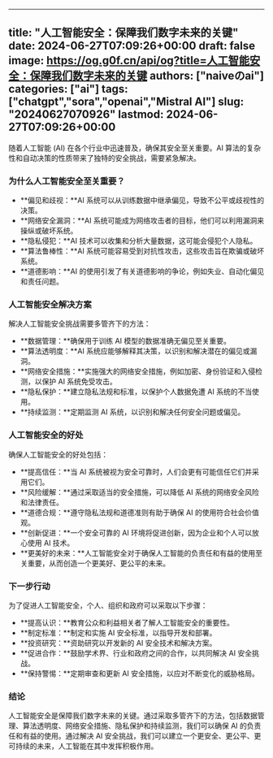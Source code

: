 
---
title: "人工智能安全：保障我们数字未来的关键"
date: 2024-06-27T07:09:26+00:00
draft: false
image: https://og.g0f.cn/api/og?title=人工智能安全：保障我们数字未来的关键
authors: ["naiveのai"]
categories: ["ai"]
tags: ["chatgpt","sora","openai","Mistral AI"]
slug: "20240627070926"
lastmod: 2024-06-27T07:09:26+00:00
---
随着人工智能 (AI) 在各个行业中迅速普及，确保其安全至关重要。AI 算法的复杂性和自动决策的性质带来了独特的安全挑战，需要紧急解决。

### 为什么人工智能安全至关重要？

* **偏见和歧视：**AI 系统可以从训练数据中继承偏见，导致不公平或歧视性的决策。
* **网络安全漏洞：**AI 系统可能成为网络攻击者的目标，他们可以利用漏洞来操纵或破坏系统。
* **隐私侵犯：**AI 技术可以收集和分析大量数据，这可能会侵犯个人隐私。
* **算法鲁棒性：**AI 系统可能容易受到对抗性攻击，这些攻击旨在欺骗或破坏系统。
* **道德影响：**AI 的使用引发了有关道德影响的争论，例如失业、自动化偏见和责任问题。

### 人工智能安全解决方案

解决人工智能安全挑战需要多管齐下的方法：

* **数据管理：**确保用于训练 AI 模型的数据准确无偏见至关重要。
* **算法透明度：**AI 系统应能够解释其决策，以识别和解决潜在的偏见或漏洞。
* **网络安全措施：**实施强大的网络安全措施，例如加密、身份验证和入侵检测，以保护 AI 系统免受攻击。
* **隐私保护：**建立隐私法规和标准，以保护个人数据免遭 AI 系统的不当使用。
* **持续监测：**定期监测 AI 系统，以识别和解决任何安全问题或偏见。

### 人工智能安全的好处

确保人工智能安全的好处包括：

* **提高信任：**当 AI 系统被视为安全可靠时，人们会更有可能信任它们并采用它们。
* **风险缓解：**通过采取适当的安全措施，可以降低 AI 系统的网络安全风险和法律责任。
* **道德合规：**遵守隐私法规和道德准则有助于确保 AI 的使用符合社会价值观。
* **创新促进：**一个安全可靠的 AI 环境将促进创新，因为企业和个人可以放心使用 AI 技术。
* **更美好的未来：**人工智能安全对于确保人工智能的负责任和有益的使用至关重要，从而创造一个更美好、更公平的未来。

### 下一步行动

为了促进人工智能安全，个人、组织和政府可以采取以下步骤：

* **提高认识：**教育公众和利益相关者了解人工智能安全的重要性。
* **制定标准：**制定和实施 AI 安全标准，以指导开发和部署。
* **投资研究：**资助研究以开发新的 AI 安全技术和解决方案。
* **促进合作：**鼓励学术界、行业和政府之间的合作，以共同解决 AI 安全挑战。
* **保持警惕：**定期审查和更新 AI 安全措施，以应对不断变化的威胁格局。

### 结论

人工智能安全是保障我们数字未来的关键。通过采取多管齐下的方法，包括数据管理、算法透明度、网络安全措施、隐私保护和持续监测，我们可以确保 AI 的负责任和有益的使用。通过解决 AI 安全挑战，我们可以建立一个更安全、更公平、更可持续的未来，人工智能在其中发挥积极作用。